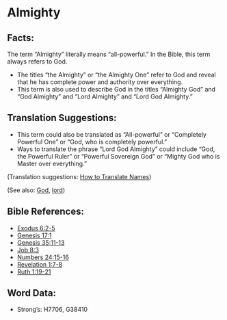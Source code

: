 # Almighty

## Facts:

The term “Almighty” literally means “all-powerful.” In the Bible, this term always refers to God.

* The titles “the Almighty” or “the Almighty One” refer to God and reveal that he has complete power and authority over everything.
* This term is also used to describe God in the titles “Almighty God” and “God Almighty” and “Lord Almighty” and “Lord God Almighty.”

## Translation Suggestions:

* This term could also be translated as “All-powerful” or “Completely Powerful One” or “God, who is completely powerful.”
* Ways to translate the phrase “Lord God Almighty” could include “God, the Powerful Ruler” or “Powerful Sovereign God” or “Mighty God who is Master over everything.”

(Translation suggestions: [How to Translate Names](rc://en/ta/man/translate/translate-names))

(See also: [God](../kt/god.md), [lord](../kt/lord.md))

## Bible References:

* [Exodus 6:2-5](rc://en/tn/help/exo/06/02)
* [Genesis 17:1](rc://en/tn/help/gen/17/01)
* [Genesis 35:11-13](rc://en/tn/help/gen/35/11)
* [Job 8:3](rc://en/tn/help/job/08/03)
* [Numbers 24:15-16](rc://en/tn/help/num/24/15)
* [Revelation 1:7-8](rc://en/tn/help/rev/01/07)
* [Ruth 1:19-21](rc://en/tn/help/rut/01/19)

## Word Data:

* Strong’s: H7706, G38410
